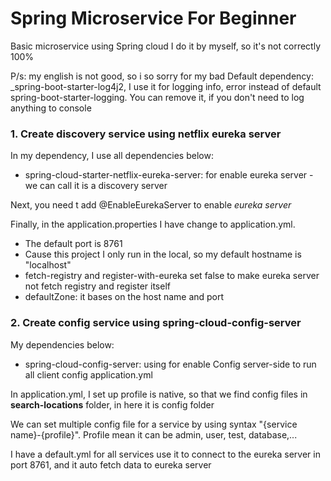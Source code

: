 # **Spring Microservice For Beginner**

Basic microservice using Spring cloud I do it by myself, so it's not correctly 100%

P/s: my english is not good, so i so sorry for my bad
Default dependency: _spring-boot-starter-log4j2, I use it for logging info, error instead of default spring-boot-starter-logging. You can
  remove it, if you don't need to log anything to console

### **1. Create discovery service using netflix eureka server**

In my dependency, I use all dependencies below:

- spring-cloud-starter-netflix-eureka-server: for enable eureka server - we can call it is a discovery server

Next, you need t add @EnableEurekaServer to enable _eureka server_

Finally, in the application.properties I have change to application.yml.

- The default port is 8761
- Cause this project I only run in the local, so my default hostname is "localhost"
- fetch-registry and register-with-eureka set false to make eureka server not fetch registry and register itself
- defaultZone: it bases on the host name and port

### **2.** Create config service using spring-cloud-config-server

My dependencies below:

- spring-cloud-config-server: using for enable Config server-side to run all client config application.yml

In application.yml, I set up profile is native, so that we find config files in **search-locations** folder, in here it is config folder

We can set multiple config file for a service by using syntax "{service name}-{profile}". Profile mean it can be admin, user, test, database,...

I have a default.yml for all services use it to connect to the eureka server in port 8761, and it auto fetch data to eureka server
